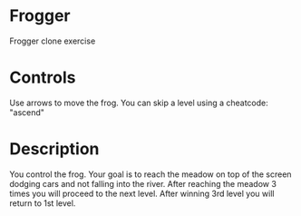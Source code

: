 # Frogger
Frogger clone exercise

# Controls
Use arrows to move the frog. You can skip a level using a cheatcode: "ascend"

# Description
You control the frog. Your goal is to reach the meadow on top of the screen dodging cars and not falling into the river. After reaching the meadow 3 times you will proceed to the next level. 
After winning 3rd level you will return to 1st level.
